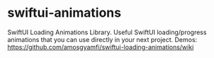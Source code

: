 # swiftui-animations
SwiftUI Loading Animations Library. Useful SwiftUI loading/progress animations that you can use directly in your next project. 
Demos: https://github.com/amosgyamfi/swiftui-loading-animations/wiki

